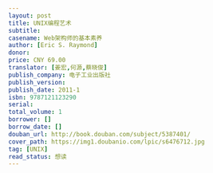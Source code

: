 ```yaml
---
layout: post
title: UNIX编程艺术
subtitle: 
casename: Web架构师的基本素养
author: [Eric S. Raymond]
donor: 
price: CNY 69.00
translator: [姜宏,何源,蔡晓俊]
publish_company: 电子工业出版社
publish_version: 
publish_date: 2011-1
isbn: 9787121123290
serial: 
total_volume: 1
borrower: []
borrow_date: []
douban_url: http://book.douban.com/subject/5387401/
cover_path: https://img1.doubanio.com/lpic/s6476712.jpg
tag: [UNIX]
read_status: 想读
---
```

